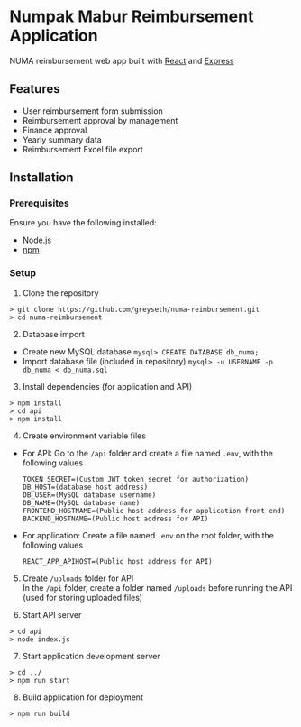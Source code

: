 # Numpak Mabur Reimbursement Application
NUMA reimbursement web app built with [React](https://react.dev) and [Express](https://expressjs.org)

## Features
- User reimbursement form submission
- Reimbursement approval by management
- Finance approval
- Yearly summary data
- Reimbursement Excel file export

## Installation

### Prerequisites
Ensure you have the following installed:

- [Node.js](https://nodejs.org/)
- [npm](https://www.npmjs.com/)

### Setup
1. Clone the repository
  ```
  > git clone https://github.com/greyseth/numa-reimbursement.git
  > cd numa-reimbursement
  ```
2. Database import
  - Create new MySQL database
    ```mysql> CREATE DATABASE db_numa;```
  - Import database file (included in repository)
    ```mysql> -u USERNAME -p db_numa < db_numa.sql```
3. Install dependencies (for application and API)
  ```
  > npm install
  > cd api
  > npm install
  ```
4. Create environment variable files
  - For API:
    Go to the ``/api`` folder and create a file named ``.env``, with the following values
    ```
    TOKEN_SECRET=(Custom JWT token secret for authorization)
    DB_HOST=(database host address)
    DB_USER=(MySQL database username)
    DB_NAME=(MySQL database name)
    FRONTEND_HOSTNAME=(Public host address for application front end)
    BACKEND_HOSTNAME=(Public host address for API)
    ```
  - For application:
    Create a file named ``.env`` on the root folder, with the following values
    ```
    REACT_APP_APIHOST=(Public host address for API)
    ```
5. Create ``/uploads`` folder for API  
  In the ``/api`` folder, create a folder named ``/uploads`` before running the API (used for storing uploaded files)  

6. Start API server
  ```
  > cd api
  > node index.js
  ```
7. Start application development server
  ```
  > cd ../
  > npm run start
  ```
8. Build application for deployment
  ```
  > npm run build
  ```
